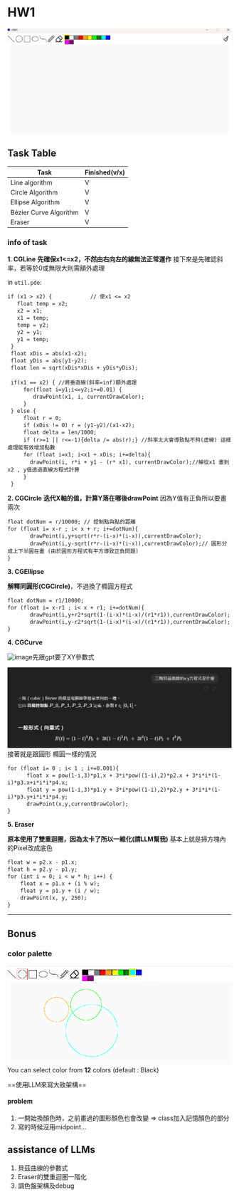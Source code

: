 # HW1

![image](https://github.com/KKKenja/3D_Computer-Graphics/blob/main/HW1/data/2025-09-22%20150255.png)


## Task Table


| Task     | Finished(v/x) |
| -------- | -------- | 
| Line algorithm  |   V |
| Circle Algorithm     | V     |
| Ellipse Algorithm     | V     |
| Bézier Curve Algorithm    | V     |
| Eraser     | V     |


### info of task

**1. CGLine**
**先確保x1<=x2，不然由右向左的線無法正常運作**
接下來是先確認斜率，若等於0或無限大則需額外處理

in ```util.pde```:
```java=19
if (x1 > x2) {            // 使x1 <= x2 
   float temp = x2;
   x2 = x1; 
   x1 = temp;
   temp = y2;
   y2 = y1; 
   y1 = temp;
 }                                
 float xDis = abs(x1-x2);
 float yDis = abs(y1-y2);
 float len = sqrt(xDis*xDis + yDis*yDis);

 if(x1 == x2) { //將垂直線(斜率=inf)額外處理
     for(float i=y1;i<=y2;i+=0.01) {
        drawPoint(x1, i, currentDrawColor);
     }
 } else {
     float r = 0;
     if (xDis != 0) r = (y1-y2)/(x1-x2);
     float delta = len/1000;
     if (r>=1 || r<=-1){delta /= abs(r);} //斜率太大會導致點不夠(虛線) 這樣處理能有效增加點數
     for (float i=x1; i<x1 + xDis; i+=delta){
       drawPoint(i, r*i + y1 - (r* x1), currentDrawColor);//線從x1 畫到x2 , y值透過直線方程式計算
     }
 }
```

**2. CGCircle**
**迭代X軸的值，計算Y落在哪後drawPoint**
因為Y值有正負所以要畫兩次
```java=62
float dotNum = r/10000; // 控制點與點的距離
for (float i= x-r ; i< x + r; i+=dotNum){
       drawPoint(i,y+sqrt(r*r-(i-x)*(i-x)),currentDrawColor);
       drawPoint(i,y-sqrt(r*r-(i-x)*(i-x)),currentDrawColor);// 圓形分成上下半圓在畫 (由於圓形方程式有平方導致正負問題)
}
```
**3. CGEllipse**


**解釋同圓形(CGCircle)**，不過換了橢圓方程式

```java=82
float dotNum = r1/10000;
for (float i= x-r1 ; i< x + r1; i+=dotNum){
       drawPoint(i,y+r2*sqrt(1-(i-x)*(i-x)/(r1*r1)),currentDrawColor);
       drawPoint(i,y-r2*sqrt(1-(i-x)*(i-x)/(r1*r1)),currentDrawColor);
}
```


**4. CGCurve**

![image](https://img.shields.io/badge/ChatGPT-74aa9c?style=for-the-badge&logo=openai&logoColor=white)先跟gpt要了XY參數式

![image](https://github.com/KKKenja/3D_Computer-Graphics/blob/main/HW1/data/2025-09-22_GPTLOG.png)
接著就是跟圓形 橢圓一樣的情況

```java=105
for (float i= 0 ; i< 1 ; i+=0.001){
      float x = pow(1-i,3)*p1.x + 3*i*pow((1-i),2)*p2.x + 3*i*i*(1-i)*p3.x+i*i*i*p4.x;
      float y = pow(1-i,3)*p1.y + 3*i*pow((1-i),2)*p2.y + 3*i*i*(1-i)*p3.y+i*i*i*p4.y;
      drawPoint(x,y,currentDrawColor);
}
```

**5. Eraser**

**原本使用了雙重迴圈，因為太卡了所以一維化(請LLM幫我)**
基本上就是掃方塊內的Pixel改成底色
```java=133
float w = p2.x - p1.x;
float h = p2.y - p1.y;
for (int i = 0; i < w * h; i++) {
    float x = p1.x + (i % w);
    float y = p1.y + (i / w);
    drawPoint(x, y, 250);
}
```


---


## Bonus
### **color palette**
![image](https://github.com/KKKenja/3D_Computer-Graphics/blob/main/HW1/data/2025-09-22_150448.png)
You can select color from **12** colors (default : Black)

==使用LLM來寫大致架構==

#### problem
1. 一開始換顏色時，之前畫過的圖形顏色也會改變 => class加入記憶顏色的部分
2. 寫的時候沒用midpoint...

## assistance of LLMs 
1. 貝茲曲線的參數式
2. Eraser的雙重迴圈一階化
3. 調色盤架構及debug



